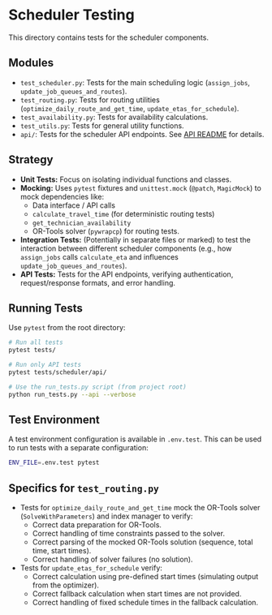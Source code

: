 # Scheduler Testing

This directory contains tests for the scheduler components.

## Modules

*   `test_scheduler.py`: Tests for the main scheduling logic (`assign_jobs`, `update_job_queues_and_routes`).
*   `test_routing.py`: Tests for routing utilities (`optimize_daily_route_and_get_time`, `update_etas_for_schedule`).
*   `test_availability.py`: Tests for availability calculations.
*   `test_utils.py`: Tests for general utility functions.
*   `api/`: Tests for the scheduler API endpoints. See [API README](scheduler/api/README.md) for details.

## Strategy

*   **Unit Tests:** Focus on isolating individual functions and classes.
*   **Mocking:** Uses `pytest` fixtures and `unittest.mock` (`@patch`, `MagicMock`) to mock dependencies like:
    *   Data interface / API calls
    *   `calculate_travel_time` (for deterministic routing tests)
    *   `get_technician_availability`
    *   OR-Tools solver (`pywrapcp`) for routing tests.
*   **Integration Tests:** (Potentially in separate files or marked) to test the interaction between different scheduler components (e.g., how `assign_jobs` calls `calculate_eta` and influences `update_job_queues_and_routes`).
*   **API Tests:** Tests for the API endpoints, verifying authentication, request/response formats, and error handling.

## Running Tests

Use `pytest` from the root directory:

```bash
# Run all tests
pytest tests/

# Run only API tests
pytest tests/scheduler/api/

# Use the run_tests.py script (from project root)
python run_tests.py --api --verbose
```

## Test Environment

A test environment configuration is available in `.env.test`. This can be used to run tests with a separate configuration:

```bash
ENV_FILE=.env.test pytest
```

## Specifics for `test_routing.py`

*   Tests for `optimize_daily_route_and_get_time` mock the OR-Tools solver (`SolveWithParameters`) and index manager to verify:
    *   Correct data preparation for OR-Tools.
    *   Correct handling of time constraints passed to the solver.
    *   Correct parsing of the mocked OR-Tools solution (sequence, total time, start times).
    *   Correct handling of solver failures (no solution).
*   Tests for `update_etas_for_schedule` verify:
    *   Correct calculation using pre-defined start times (simulating output from the optimizer).
    *   Correct fallback calculation when start times are not provided.
    *   Correct handling of fixed schedule times in the fallback calculation. 